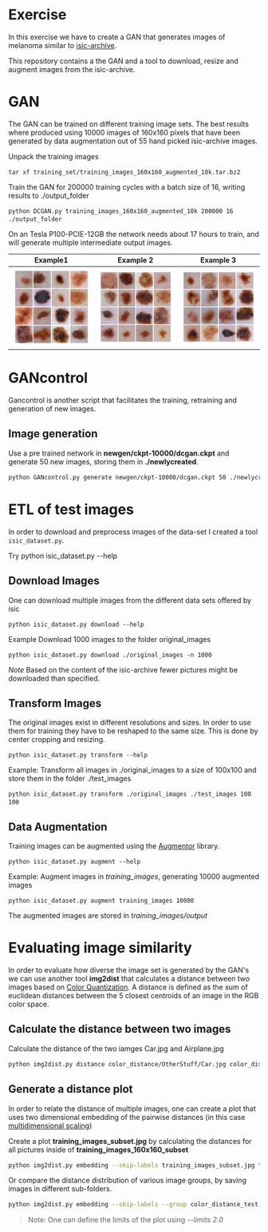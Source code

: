 # Exercise
In this exercise we have to create a GAN that generates images of melanoma similar
to [isic-archive](https://isic-archive.com).

This repository contains a the GAN and a tool to download, resize and augment images from the isic-archive.

# GAN
The GAN can be trained on different training image sets. The best results where produced using 10000 images of 160x160 pixels that have been generated by data augmentation out of 55 hand picked isic-archive images.

Unpack the training images

    tar xf training_set/training_images_160x160_augmented_10k.tar.bz2

Train the GAN for 200000 training cycles with a batch size of 16, writing results to ./output_folder

    python DCGAN.py training_images_160x160_augmented_10k 200000 16 ./output_folder

On an Tesla P100-PCIE-12GB the network needs about 17 hours to train, and will generate multiple intermediate output images.

Example1 | Example 2  | Example 3
:-------------:|:------------:|:-------------:
![](example_images/example1.png)  | ![](example_images/example2.png)  | ![](example_images/example3.png)  |


# GANcontrol
Gancontrol is another script that facilitates the training, retraining and generation of new images.

## Image generation
Use a pre trained network in **newgen/ckpt-10000/dcgan.ckpt** and generate 50 new images, storing them in **./newlycreated**.

```bash
python GANcontrol.py generate newgen/ckpt-10000/dcgan.ckpt 50 ./newlycreated
```

# ETL of test images
In order to download and preprocess images of the data-set I created a tool
`isic_dataset.py`.

Try
    python isic_dataset.py --help


## Download Images
One can download multiple images from the different data sets offered by isic

    python isic_dataset.py download --help

Example Download 1000 images to the folder original_images

    python isic_dataset.py download ./original_images -n 1000

*Note* Based on the content of the isic-archive fewer pictures might be downloaded
than specified.

## Transform Images
The original images exist in different resolutions and sizes. In order to use them
for training they have to be reshaped to the same size. This is done by center
cropping and resizing.

    python isic_dataset.py transform --help

Example: Transform all images in ./original_images to a size of 100x100 and store them in the folder ./test_images

    python isic_dataset.py transform ./original_images ./test_images 100 100

## Data Augmentation
Training images can be augmented using the [Augmentor](https://github.com/mdbloice/Augmentor) library.

    python isic_dataset.py augment --help


Example: Augment images in *training_images*, generating 10000 augmented images

    python isic_dataset.py augment training_images 10000

The augmented images are stored in *training_images/output*


# Evaluating image similarity
In order to evaluate how diverse the image set is generated by the GAN's we can use another tool **img2dist** that calculates a distance between two images based on [Color Quantization](http://scikit-learn.org/stable/auto_examples/cluster/plot_color_quantization.html). A distance is defined as the sum of euclidean distances between the 5 closest centroids of an image in the RGB color space.

## Calculate the distance between two images
Calculate the distance of the two iamges Car.jpg and Airplane.jpg

```bash
python img2dist.py distance color_distance/OtherStuff/Car.jpg color_distance/OtherStuff/Airplane.jpg
```

## Generate a distance plot
In order to relate the distance of multiple images, one can create a plot that uses two dimensional embedding of the pairwise distances (in this case [multidimensional scaling](http://scikit-learn.org/stable/modules/generated/sklearn.manifold.MDS.html))

Create a plot **training_images_subset.jpg** by calculating the distances for all pictures inside of **training_images_160x160_subset** 
```bash
python img2dist.py embedding --skip-labels training_images_subset.jpg training_images_160x160_subset/
```

Or compare the distance distribution of various image groups, by saving images in different sub-folders.

```bash
python img2dist.py embedding --skip-labels --group color_distance_test.jpg color_distance/*
```

> Note: One can define the limits of the plot using  *--limits 2.0*